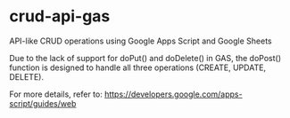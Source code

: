 # crud-api-gas
API-like CRUD operations using Google Apps Script and Google Sheets

Due to the lack of support for doPut() and doDelete() in GAS, the doPost() function is designed to handle all three operations (CREATE, UPDATE, DELETE).

For more details, refer to: https://developers.google.com/apps-script/guides/web
